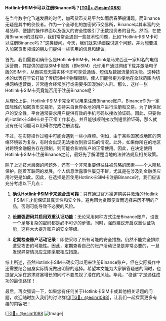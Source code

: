 **Hotlink卡SIM卡可以注册Binance吗？[[TG💪+ @esim1088](https://t.me/s/esim1088)]**

在当今数字化飞速发展的时代，加密货币交易平台如雨后春笋般涌现，而Binance无疑是其中的佼佼者。作为一个全球化的加密货币交易所，Binance以其丰富的交易品种、便捷的操作界面以及强大的安全性吸引了无数投资者的目光。然而，在使用Binance的过程中，我们常常会遇到一些技术性问题，比如“Hotlink卡SIM卡可以注册Binance吗？”这类疑问。今天，我们就来详细探讨这个问题，并为想要进入加密货币领域的朋友们提供一些实用的信息和建议。

首先，我们需要明确什么是Hotlink卡SIM卡。Hotlink是马来西亚一家知名的电信运营商，其提供的虚拟SIM卡服务（即eSIM）允许用户通过网络下载并激活电子版的SIM卡，从而实现无需实体卡即可享受通话、短信及数据流量的功能。这种技术的优势在于它打破了传统SIM卡物理限制，使人们能够更方便地在全球范围内切换网络运营商，非常适合经常旅行或需要多国漫游的人群。那么，这样一张Hotlink卡SIM卡究竟能否用于注册Binance呢？

从理论上讲，Hotlink卡SIM卡完全可以用来注册Binance账户。Binance作为一家国际性的加密货币交易所，支持来自世界各地的用户进行注册和交易。为了确保账户的安全性，平台通常要求用户提供有效的手机号码以接收验证码。因此，只要你的Hotlink卡SIM卡处于正常工作状态，并且能够顺利接收到短信验证码，那么就没有任何问题可以阻碍你完成注册流程。

不过，在实际操作过程中可能会遇到一些小麻烦。例如，由于某些国家或地区的网络环境较为复杂，有时会出现无法接收到验证码的情况。此外，如果你所在的地区对跨境金融服务存在限制，则可能会影响账户的正常使用。因此，在决定使用Hotlink卡SIM卡注册Binance之前，最好先了解清楚当地的法律法规及相关政策。

除了上述技术层面的问题外，还有一个非常重要但往往被忽略的因素——个人隐私保护。随着互联网的发展，个人信息泄露事件屡见不鲜，尤其是在涉及到金融类应用时更是如此。因此，在选择是否使用Hotlink卡SIM卡注册Binance时，我们应该充分考虑以下几点：

1. **确认Hotlink卡SIM卡来源合法可靠**：只有通过官方渠道购买并激活的Hotlink卡SIM卡才能保证其真实性和安全性。避免因为贪图便宜而选择来历不明的产品，否则可能导致不必要的风险。
   
2. **设置强密码并启用双重认证功能**：无论采用何种方式注册Binance账户，设置一个足够复杂的密码都是必不可少的步骤。同时，强烈建议开启双重认证功能，这将大大提升账户的安全等级。
   
3. **定期检查账户活动记录**：即使采取了所有可能的安全措施，仍然不能完全排除遭受攻击的可能性。因此，定期查看自己的账户活动记录是非常必要的，一旦发现异常情况应立即采取相应措施。

综上所述，虽然Hotlink卡SIM卡确实可以用来注册Binance账户，但在实际操作中还需要结合自身实际情况做出明智的选择。希望本文能为大家解答疑惑的同时，也提醒大家在追求财富增长的同时不要忽视了潜在的风险。毕竟，“稳健”才是通往成功的最佳路径！

最后，再次强调一下，如果您有任何关于Hotlink卡SIM卡或其他相关话题的问题，欢迎随时加入我们的讨论群组[[TG💪+ @esim1088](https://t.me/s/esim1088)]，让我们一起探索更多有趣的内容吧！

[[TG💪+ @esim1088](https://t.me/s/esim1088) ![Image](https://i.postimg.cc/4NQfJmqS/Snipaste-2025-05-13-00-14-12.png)]